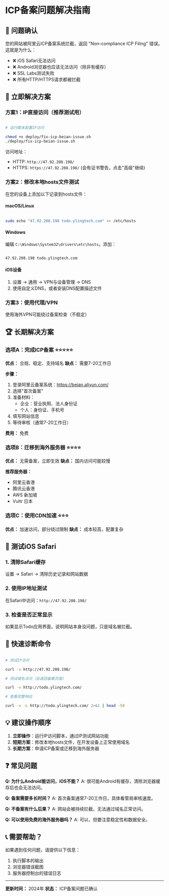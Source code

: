# ICP备案问题解决指南

## 🚨 问题确认

您的网站被阿里云ICP备案系统拦截，返回 "Non-compliance ICP Filing" 错误。这就是为什么：

- ❌ iOS Safari无法访问
- ❌ Android浏览器也应该无法访问（除非有缓存）
- ❌ SSL Labs测试失败
- ❌ 所有HTTP/HTTPS请求都被拦截

## 🎯 立即解决方案

### 方案1：IP直接访问（推荐测试用）

```bash

# 运行脚本配置IP访问

chmod +x deploy/fix-icp-beian-issue.sh
./deploy/fix-icp-beian-issue.sh

```

访问地址：

- HTTP: `http://47.92.208.198/`
- HTTPS: `https://47.92.208.198/` (会有证书警告，点击"高级"继续)

### 方案2：修改本地hosts文件测试

在您的设备上添加以下记录到hosts文件：

#### macOS/Linux

```bash

sudo echo "47.92.208.198 todo.ylingtech.com" >> /etc/hosts

```

#### Windows

编辑 `C:\Windows\System32\drivers\etc\hosts`，添加：

```

47.92.208.198 todo.ylingtech.com

```

#### iOS设备

1. 设置 → 通用 → VPN与设备管理 → DNS
2. 使用自定义DNS，或者安装DNS配置描述文件

### 方案3：使用代理/VPN

使用海外VPN可能绕过备案检查（不稳定）

## 🏆 长期解决方案

### 选项A：完成ICP备案 ⭐⭐⭐⭐⭐

**优点：** 合规、稳定、支持域名
**缺点：** 需要7-20工作日

**步骤：**

1. 登录阿里云备案系统：https://beian.aliyun.com/
2. 选择"首次备案"
3. 准备材料：
   - 企业：营业执照、法人身份证
   - 个人：身份证、手机号
4. 填写网站信息
5. 等待审核（通常7-20工作日）

**费用：** 免费

### 选项B：迁移到海外服务器 ⭐⭐⭐⭐

**优点：** 无需备案，立即生效
**缺点：** 国内访问可能较慢

**推荐服务器：**

- 阿里云香港
- 腾讯云香港
- AWS 新加坡
- Vultr 日本

### 选项C：使用CDN加速 ⭐⭐⭐

**优点：** 加速访问，部分绕过限制
**缺点：** 成本较高，配置复杂

## 📱 测试iOS Safari

### 1. 清除Safari缓存

设置 → Safari → 清除历史记录和网站数据

### 2. 使用IP地址测试

在Safari中访问：`http://47.92.208.198/`

### 3. 检查是否正常显示

如果显示Todo应用界面，说明网站本身没问题，只是域名被拦截。

## 🔧 快速诊断命令

```bash

# 测试IP访问

curl -v http://47.92.208.198/

# 测试域名访问（会返回备案页面）

curl -v http://todo.ylingtech.com/

# 查看完整响应

curl -v -L http://todo.ylingtech.com/ 2>&1 | head -50

```

## 💡 建议操作顺序

1. **立即操作**：运行IP访问脚本，通过IP测试网站功能
2. **短期方案**：修改本地hosts文件，在开发设备上正常使用域名
3. **长期方案**：申请ICP备案或迁移到海外服务器

## ❓ 常见问题

**Q: 为什么Android能访问，iOS不能？**
A: 很可能Android有缓存，清除浏览器缓存后也会无法访问。

**Q: 备案需要多长时间？**
A: 首次备案通常7-20工作日，具体看管局审核速度。

**Q: 不备案有什么后果？**
A: 网站会被持续拦截，无法通过域名正常访问。

**Q: 可以使用免费的海外服务器吗？**
A: 可以，但要注意稳定性和数据安全。

## 📞 需要帮助？

如果遇到任何问题，请提供以下信息：

1. 执行脚本的输出
2. 浏览器错误截图
3. 服务器控制台的错误日志

---
**更新时间：** 2024年
**状态：** ICP备案问题已确认
